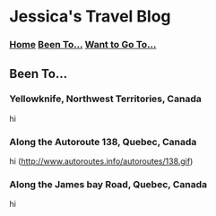 # Jessica's Travel Blog

### [Home](./home.md)    [Been To...](./beenTo.md)    [Want to Go To...](./wantToGoTo.md)

## Been To...

### Yellowknife, Northwest Territories, Canada
hi

### Along the Autoroute 138, Quebec, Canada
hi
(http://www.autoroutes.info/autoroutes/138.gif)

### Along the James bay Road, Quebec, Canada
hi
